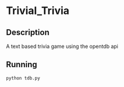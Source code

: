 # Trivial_Trivia

## Description
A text based trivia game using the opentdb api

## Running

```
python tdb.py
```

